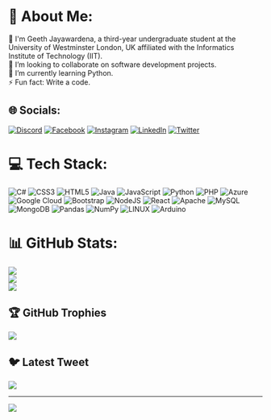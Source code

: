 # 💫 About Me:
🔭 I'm Geeth Jayawardena, a third-year undergraduate student at the University of Westminster London, UK affiliated with the Informatics Institute of Technology (IIT).<br>👯 I’m looking to collaborate on software development projects.<br>🌱 I’m currently learning Python.<br>⚡ Fun fact: Write a code.


## 🌐 Socials:
[![Discord](https://img.shields.io/badge/Discord-%237289DA.svg?logo=discord&logoColor=white)](https://discord.gg/kavishkageeth#0262) [![Facebook](https://img.shields.io/badge/Facebook-%231877F2.svg?logo=Facebook&logoColor=white)](https://facebook.com/kavishka.geeth.5) [![Instagram](https://img.shields.io/badge/Instagram-%23E4405F.svg?logo=Instagram&logoColor=white)](https://instagram.com/kavishka_geeth) [![LinkedIn](https://img.shields.io/badge/LinkedIn-%230077B5.svg?logo=linkedin&logoColor=white)](https://linkedin.com/in/www.linkedin.com/in/kavishka-geeth-6a3b74222) [![Twitter](https://img.shields.io/badge/Twitter-%231DA1F2.svg?logo=Twitter&logoColor=white)](https://twitter.com/@KavishkaGeeth) 

# 💻 Tech Stack:
![C#](https://img.shields.io/badge/c%23-%23239120.svg?style=for-the-badge&logo=c-sharp&logoColor=white) ![CSS3](https://img.shields.io/badge/css3-%231572B6.svg?style=for-the-badge&logo=css3&logoColor=white) ![HTML5](https://img.shields.io/badge/html5-%23E34F26.svg?style=for-the-badge&logo=html5&logoColor=white) ![Java](https://img.shields.io/badge/java-%23ED8B00.svg?style=for-the-badge&logo=java&logoColor=white) ![JavaScript](https://img.shields.io/badge/javascript-%23323330.svg?style=for-the-badge&logo=javascript&logoColor=%23F7DF1E) ![Python](https://img.shields.io/badge/python-3670A0?style=for-the-badge&logo=python&logoColor=ffdd54) ![PHP](https://img.shields.io/badge/php-%23777BB4.svg?style=for-the-badge&logo=php&logoColor=white) ![Azure](https://img.shields.io/badge/azure-%230072C6.svg?style=for-the-badge&logo=azure-devops&logoColor=white) ![Google Cloud](https://img.shields.io/badge/Google%20Cloud-%234285F4.svg?style=for-the-badge&logo=google-cloud&logoColor=white) ![Bootstrap](https://img.shields.io/badge/bootstrap-%23563D7C.svg?style=for-the-badge&logo=bootstrap&logoColor=white) ![NodeJS](https://img.shields.io/badge/node.js-6DA55F?style=for-the-badge&logo=node.js&logoColor=white) ![React](https://img.shields.io/badge/react-%2320232a.svg?style=for-the-badge&logo=react&logoColor=%2361DAFB) ![Apache](https://img.shields.io/badge/apache-%23D42029.svg?style=for-the-badge&logo=apache&logoColor=white) ![MySQL](https://img.shields.io/badge/mysql-%2300f.svg?style=for-the-badge&logo=mysql&logoColor=white) ![MongoDB](https://img.shields.io/badge/MongoDB-%234ea94b.svg?style=for-the-badge&logo=mongodb&logoColor=white) ![Pandas](https://img.shields.io/badge/pandas-%23150458.svg?style=for-the-badge&logo=pandas&logoColor=white) ![NumPy](https://img.shields.io/badge/numpy-%23013243.svg?style=for-the-badge&logo=numpy&logoColor=white) ![LINUX](https://img.shields.io/badge/Linux-FCC624?style=for-the-badge&logo=linux&logoColor=black) ![Arduino](https://img.shields.io/badge/-Arduino-00979D?style=for-the-badge&logo=Arduino&logoColor=white)
# 📊 GitHub Stats:
![](https://github-readme-stats.vercel.app/api?username=Geeth-Jayawardena&theme=dark&hide_border=true&include_all_commits=false&count_private=true)<br/>
![](https://github-readme-streak-stats.herokuapp.com/?user=Geeth-Jayawardena&theme=dark&hide_border=true)<br/>
![](https://github-readme-stats.vercel.app/api/top-langs/?username=Geeth-Jayawardena&theme=dark&hide_border=true&include_all_commits=false&count_private=true&layout=compact)

## 🏆 GitHub Trophies
![](https://github-profile-trophy.vercel.app/?username=Geeth-Jayawardena&theme=radical&no-frame=true&no-bg=false&margin-w=4)

## 🐦 Latest Tweet
[![](https://gtce.itsvg.in/api?username=@KavishkaGeeth)](https://github.com/VishwaGauravIn/github-twitter-card-embed)

---
[![](https://visitcount.itsvg.in/api?id=Geeth-Jayawardena&icon=0&color=0)](https://visitcount.itsvg.in)

<!-- Proudly created with GPRM ( https://gprm.itsvg.in ) -->